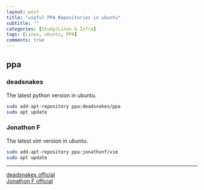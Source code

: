 ```yaml
---
layout: post
title: "useful PPA Repositories in ubuntu"
subtitle: ""
categories: [Study/Linux & Infra]
tags: [Linux, ubuntu, PPA]
comments: true
---
```


## ppa

### deadsnakes

The latest python version in ubuntu.

``` bash
sudo add-apt-repository ppa:deadsnakes/ppa
sudo apt update
```

### Jonathon F

The latest vim version in ubuntu.

``` bash
sudo add-apt-repository ppa:jonathonf/vim
sudo apt update
```

----------------

[deadsnakes official](https://launchpad.net/~deadsnakes/+archive/ubuntu/ppa)\
[Jonathon F official](https://launchpad.net/~jonathonf/+archive/ubuntu/vim)
